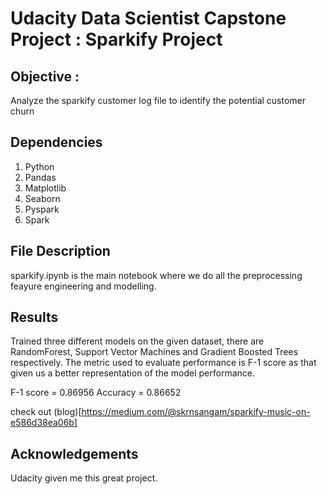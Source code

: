 # Udacity Data Scientist Capstone Project : Sparkify Project

## Objective :

Analyze the sparkify customer log file to identify the potential customer churn

## Dependencies

1. Python
2. Pandas
3. Matplotlib
4. Seaborn
5. Pyspark
6. Spark

## File Description
sparkify.ipynb is the main notebook where we do all the preprocessing feayure engineering and modelling.

## Results
Trained three different models on the given dataset, there are RandomForest, Support Vector Machines and Gradient Boosted Trees respectively. The metric used to evaluate performance is F-1 score as that given us a better representation of the model performance.

F-1 score = 0.86956
Accuracy =  0.86652

check out (blog)[https://medium.com/@skrnsangam/sparkify-music-on-e586d38ea06b]

## Acknowledgements 

Udacity given me this great project.
